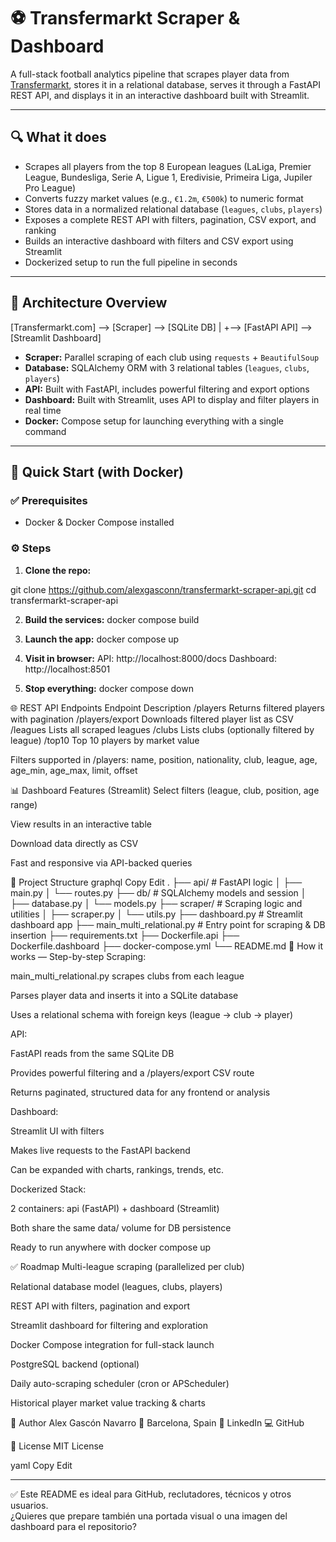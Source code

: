 # ⚽ Transfermarkt Scraper & Dashboard

A full-stack football analytics pipeline that scrapes player data from [Transfermarkt](https://www.transfermarkt.com/), stores it in a relational database, serves it through a FastAPI REST API, and displays it in an interactive dashboard built with Streamlit.

---

## 🔍 What it does

- Scrapes all players from the top 8 European leagues (LaLiga, Premier League, Bundesliga, Serie A, Ligue 1, Eredivisie, Primeira Liga, Jupiler Pro League)
- Converts fuzzy market values (e.g., `€1.2m`, `€500k`) to numeric format
- Stores data in a normalized relational database (`leagues`, `clubs`, `players`)
- Exposes a complete REST API with filters, pagination, CSV export, and ranking
- Builds an interactive dashboard with filters and CSV export using Streamlit
- Dockerized setup to run the full pipeline in seconds

---

## 🧱 Architecture Overview

[Transfermarkt.com] --> [Scraper] --> [SQLite DB]
|
+--> [FastAPI API] --> [Streamlit Dashboard]


- **Scraper:** Parallel scraping of each club using `requests` + `BeautifulSoup`
- **Database:** SQLAlchemy ORM with 3 relational tables (`leagues`, `clubs`, `players`)
- **API:** Built with FastAPI, includes powerful filtering and export options
- **Dashboard:** Built with Streamlit, uses API to display and filter players in real time
- **Docker:** Compose setup for launching everything with a single command

---

## 🚀 Quick Start (with Docker)

### ✅ Prerequisites

- Docker & Docker Compose installed

### ⚙️ Steps

1. **Clone the repo:**

git clone https://github.com/alexgasconn/transfermarkt-scraper-api.git
cd transfermarkt-scraper-api

2. **Build the services:**
docker compose build


3. **Launch the app:**
docker compose up

4. **Visit in browser:**
API: http://localhost:8000/docs
Dashboard: http://localhost:8501

5. **Stop everything:**
docker compose down

🌐 REST API Endpoints
Endpoint	Description
/players	Returns filtered players with pagination
/players/export	Downloads filtered player list as CSV
/leagues	Lists all scraped leagues
/clubs	Lists clubs (optionally filtered by league)
/top10	Top 10 players by market value

Filters supported in /players: name, position, nationality, club, league, age, age_min, age_max, limit, offset

📊 Dashboard Features (Streamlit)
Select filters (league, club, position, age range)

View results in an interactive table

Download data directly as CSV

Fast and responsive via API-backed queries

📁 Project Structure
graphql
Copy
Edit
.
├── api/                  # FastAPI logic
│   ├── main.py
│   └── routes.py
├── db/                   # SQLAlchemy models and session
│   ├── database.py
│   └── models.py
├── scraper/              # Scraping logic and utilities
│   ├── scraper.py
│   └── utils.py
├── dashboard.py          # Streamlit dashboard app
├── main_multi_relational.py  # Entry point for scraping & DB insertion
├── requirements.txt
├── Dockerfile.api
├── Dockerfile.dashboard
├── docker-compose.yml
└── README.md
🧠 How it works — Step-by-step
Scraping:

main_multi_relational.py scrapes clubs from each league

Parses player data and inserts it into a SQLite database

Uses a relational schema with foreign keys (league → club → player)

API:

FastAPI reads from the same SQLite DB

Provides powerful filtering and a /players/export CSV route

Returns paginated, structured data for any frontend or analysis

Dashboard:

Streamlit UI with filters

Makes live requests to the FastAPI backend

Can be expanded with charts, rankings, trends, etc.

Dockerized Stack:

2 containers: api (FastAPI) + dashboard (Streamlit)

Both share the same data/ volume for DB persistence

Ready to run anywhere with docker compose up

✅ Roadmap
 Multi-league scraping (parallelized per club)

 Relational database model (leagues, clubs, players)

 REST API with filters, pagination and export

 Streamlit dashboard for filtering and exploration

 Docker Compose integration for full-stack launch

 PostgreSQL backend (optional)

 Daily auto-scraping scheduler (cron or APScheduler)

 Historical player market value tracking & charts

👤 Author
Alex Gascón Navarro
📍 Barcelona, Spain
🔗 LinkedIn
💻 GitHub

📄 License
MIT License

yaml
Copy
Edit

---

✅ Este README es ideal para GitHub, reclutadores, técnicos y otros usuarios.  
¿Quieres que prepare también una portada visual o una imagen del dashboard para el repositorio?